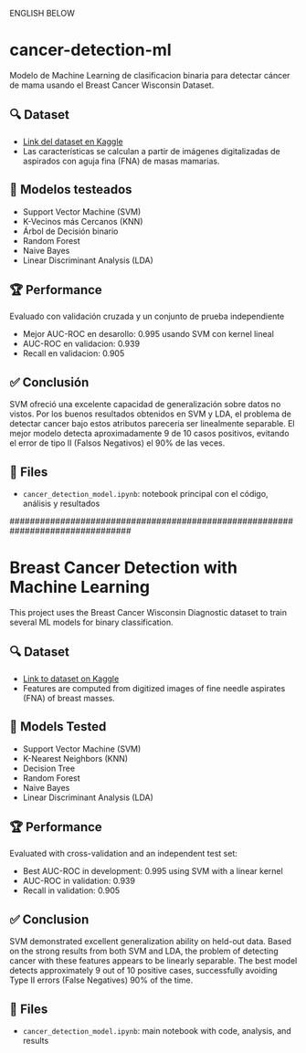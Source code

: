 ENGLISH BELOW 

# cancer-detection-ml
Modelo de Machine Learning de clasificacion binaria para detectar cáncer de mama usando el Breast Cancer Wisconsin Dataset.


## 🔍 Dataset
- [Link del dataset en Kaggle](https://www.kaggle.com/datasets/uciml/breast-cancer-wisconsin-data)
- Las características se calculan a partir de imágenes digitalizadas de aspirados con aguja fina (FNA) de masas mamarias.

## 🧠 Modelos testeados
- Support Vector Machine (SVM)
- K-Vecinos más Cercanos (KNN)
- Árbol de Decisión binario
- Random Forest
- Naive Bayes
- Linear Discriminant Analysis (LDA)

## 🏆 Performance
Evaluado con validación cruzada y un conjunto de prueba independiente
- Mejor AUC-ROC en desarollo: 0.995 usando SVM con kernel lineal
- AUC-ROC en validacion: 0.939
- Recall en validacion: 0.905


## ✅ Conclusión
SVM ofreció una excelente capacidad de generalización sobre datos no vistos. Por los buenos resultados obtenidos en SVM y LDA, el problema de detectar cancer bajo estos atributos pareceria ser linealmente separable. El mejor modelo detecta aproximadamente 9 de 10 casos positivos, evitando el error de tipo II (Falsos Negativos) el 90% de las veces.

## 📁 Files
- `cancer_detection_model.ipynb`: notebook principal con el código, análisis y resultados

################################################################################

# Breast Cancer Detection with Machine Learning

This project uses the Breast Cancer Wisconsin Diagnostic dataset to train several ML models for binary classification.

## 🔍 Dataset
- [Link to dataset on Kaggle](https://www.kaggle.com/datasets/uciml/breast-cancer-wisconsin-data)
- Features are computed from digitized images of fine needle aspirates (FNA) of breast masses.

## 🧠 Models Tested
- Support Vector Machine (SVM)
- K-Nearest Neighbors (KNN)
- Decision Tree
- Random Forest
- Naive Bayes
- Linear Discriminant Analysis (LDA)

## 🏆 Performance
Evaluated with cross-validation and an independent test set:
- Best AUC-ROC in development: 0.995 using SVM with a linear kernel
- AUC-ROC in validation: 0.939
- Recall in validation: 0.905

## ✅ Conclusion
SVM demonstrated excellent generalization ability on held-out data. Based on the strong results from both SVM and LDA, the problem of detecting cancer with these features appears to be linearly separable. The best model detects approximately 9 out of 10 positive cases, successfully avoiding Type II errors (False Negatives) 90% of the time.

## 📁 Files
- `cancer_detection_model.ipynb`: main notebook with code, analysis, and results
